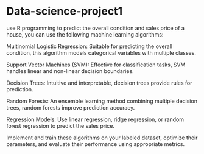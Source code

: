 # Data-science-project1
use R programming to predict the overall condition and sales price of a house, you can use the following machine learning algorithms:

Multinomial Logistic Regression: Suitable for predicting the overall condition, this algorithm models categorical variables with multiple classes.

Support Vector Machines (SVM): Effective for classification tasks, SVM handles linear and non-linear decision boundaries.

Decision Trees: Intuitive and interpretable, decision trees provide rules for prediction.

Random Forests: An ensemble learning method combining multiple decision trees, random forests improve prediction accuracy.

Regression Models: Use linear regression, ridge regression, or random forest regression to predict the sales price.

Implement and train these algorithms on your labeled dataset, optimize their parameters, and evaluate their performance using appropriate metrics.
